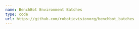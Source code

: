 ```yaml
---
name: BenchBot Environment Batches
type: code
url: https://github.com/roboticvisionorg/benchbot_batches
---
```

